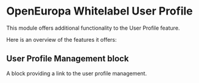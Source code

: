 # OpenEuropa Whitelabel User Profile

This module offers additional functionality to the User Profile feature.

Here is an overview of the features it offers:

## User Profile Management block

A block providing a link to the user profile management.
